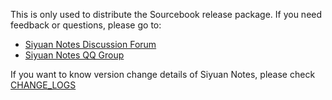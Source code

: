 This is only used to distribute the Sourcebook release package. If you need feedback or questions, please go to:

* [Siyuan Notes Discussion Forum](https://hacpai.com/tag/siyuan)
* [Siyuan Notes QQ Group](https://jq.qq.com/?_wv=1027&k=brIyNm7y)

If you want to know version change details of Siyuan Notes, please check [CHANGE_LOGS](https://github.com/codewithzaqar/Notes/blob/main/CHANGE_LOGS.md)
